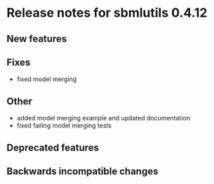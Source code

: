 # Release notes for sbmlutils 0.4.12

## New features

## Fixes
- fixed model merging
## Other
- added model merging example and updated documentation
- fixed failing model merging tests
## Deprecated features

## Backwards incompatible changes 
